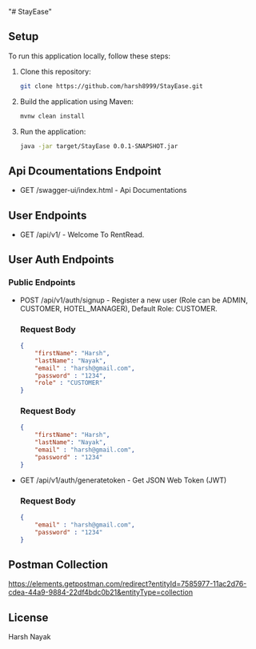 "# StayEase" 

## Setup

To run this application locally, follow these steps:

1. Clone this repository:

   ```bash
   git clone https://github.com/harsh8999/StayEase.git
   ```

2. Build the application using Maven:
    ```bash
   mvnw clean install
   ```

3. Run the application:
    ```bash
    java -jar target/StayEase 0.0.1-SNAPSHOT.jar
    ```
    
## Api Dcoumentations Endpoint

- GET /swagger-ui/index.html - Api Documentations

## User Endpoints

- GET /api/v1/ - Welcome To RentRead.

## User Auth Endpoints
### Public Endpoints
- POST /api/v1/auth/signup - Register a new user (Role can be ADMIN, CUSTOMER, HOTEL_MANAGER), Default Role: CUSTOMER.
    ### Request Body
    ```json
    {
    	"firstName": "Harsh",
        "lastName": "Nayak",
        "email" : "harsh@gmail.com",
        "password" : "1234",
        "role" : "CUSTOMER"
    }
    ```
    ### Request Body
    ```json
    {
    	"firstName": "Harsh",
        "lastName": "Nayak",
        "email" : "harsh@gmail.com",
        "password" : "1234"
    }
    ```
- GET /api/v1/auth/generatetoken - Get JSON Web Token (JWT)
    ### Request Body
    ```json
    {
        "email" : "harsh@gmail.com",
        "password" : "1234"
    }
    ```

## Postman Collection
https://elements.getpostman.com/redirect?entityId=7585977-11ac2d76-cdea-44a9-9884-22df4bdc0b21&entityType=collection

## License
Harsh Nayak